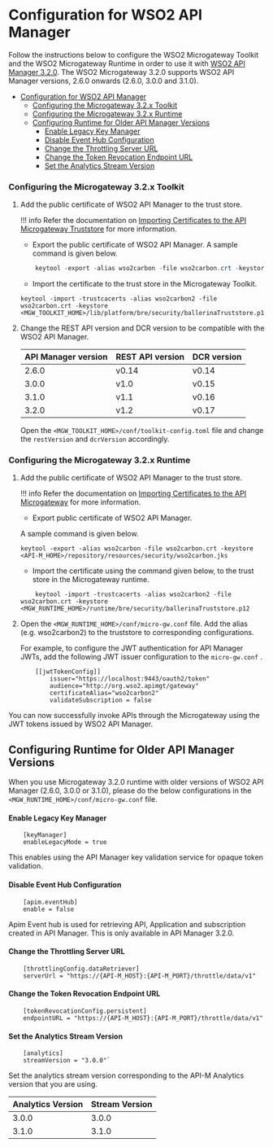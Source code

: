 # Configuration for WSO2 API Manager

Follow the instructions below to configure the WSO2 Microgateway Toolkit and the WSO2 Microgateway Runtime in order to use it with [WSO2 API Manager 3.2.0](https://apim.docs.wso2.com/en/latest/). The WSO2 Microgateway 3.2.0 supports WSO2 API Manager versions, 2.6.0 onwards (2.6.0, 3.0.0 and 3.1.0).

- [Configuration for WSO2 API Manager](#configuration-for-wso2-api-manager)
    - [Configuring the Microgateway 3.2.x Toolkit](#configuring-the-microgateway-32x-toolkit)
    - [Configuring the Microgateway 3.2.x Runtime](#configuring-the-microgateway-32x-runtime)
  - [Configuring Runtime for Older API Manager Versions](#configuring-runtime-for-older-api-manager-versions)
      - [Enable Legacy Key Manager](#enable-legacy-key-manager)
      - [Disable Event Hub Configuration](#disable-event-hub-configuration)
      - [Change the Throttling Server URL](#change-the-throttling-server-url)
      - [Change the Token Revocation Endpoint URL](#change-the-token-revocation-endpoint-url)
      - [Set the Analytics Stream Version](#set-the-analytics-stream-version)

### Configuring the Microgateway 3.2.x Toolkit

1.  Add the public certificate of WSO2 API Manager to the trust store.

    !!! info
        Refer the documentation on [Importing Certificates to the API Microgateway Truststore]({{base_url}}/how-tos/security/importing-certificates-to-the-api-microgateway-truststore/) for more information.

    - Export the public certificate of WSO2 API Manager.
    A sample command is given below.

    ``` java
        keytool -export -alias wso2carbon -file wso2carbon.crt -keystore <API-M_HOME>/repository/resources/security/wso2carbon.jks
    ```

    - Import the certificate to the trust store in the Microgateway Toolkit.

    ```tab="Example"
    keytool -import -trustcacerts -alias wso2carbon2 -file wso2carbon.crt -keystore <MGW_TOOLKIT_HOME>/lib/platform/bre/security/ballerinaTruststore.p12
    ```

2.  Change the REST API version and DCR version to be compatible with the WSO2 API Manager.

    | API Manager version | REST API version | DCR version |
    |---------------------|------------------|-------------|
    | 2.6.0               | v0.14            | v0.14       |
    | 3.0.0               | v1.0             | v0.15       |
    | 3.1.0               | v1.1             | v0.16       |
    | 3.2.0               | v1.2             | v0.17       |

    Open the `<MGW_TOOLKIT_HOME>/conf/toolkit-config.toml` file and change the `restVersion` and `dcrVersion` accordingly.

### Configuring the Microgateway 3.2.x Runtime
1.  Add the public certificate of WSO2 API Manager to the trust store.

    !!! info
        Refer the documentation on [Importing Certificates to the API Microgateway]({{base_url}}/how-tos/security/importing-certificates-to-the-api-microgateway-truststore/) for more information.

    - Export public certificate of WSO2 API Manager.

    A sample command is given below.

    ```tab="Example"
    keytool -export -alias wso2carbon -file wso2carbon.crt -keystore <API-M_HOME>/repository/resources/security/wso2carbon.jks
    ```

    - Import the certificate using the command given below, to the trust store in the Microgateway runtime.

    ```tab="Example"
        keytool -import -trustcacerts -alias wso2carbon2 -file wso2carbon.crt -keystore <MGW_RUNTIME_HOME>/runtime/bre/security/ballerinaTruststore.p12
    ```

2.  Open the `<MGW_RUNTIME_HOME>/conf/micro-gw.conf` file. Add the alias (e.g. wso2carbon2) to the truststore to corresponding configurations.
    
    For example, to configure the JWT authentication for API Manager JWTs, add the following JWT issuer configuration to the `micro-gw.conf` .


    ```tab="Example"
        [[jwtTokenConfig]]
            issuer="https://localhost:9443/oauth2/token"
            audience="http://org.wso2.apimgt/gateway"
            certificateAlias="wso2carbon2"
            validateSubscription = false
    ```

You can now successfully invoke APIs through the Microgateway using the JWT tokens issued by WSO2 API Manager.

## Configuring Runtime for Older API Manager Versions

When you use Microgateway 3.2.0 runtime with older versions of WSO2 API Manager (2.6.0, 3.0.0 or 3.1.0), please do the below configurations in the `<MGW_RUNTIME_HOME>/conf/micro-gw.conf` file.

#### Enable Legacy Key Manager

```tab="Example"
    [keyManager]
    enableLegacyMode = true
```

This enables using the API Manager key validation service for opaque token validation. 

#### Disable Event Hub Configuration

```tab="Example"
    [apim.eventHub]
    enable = false
```

Apim Event hub is used for retrieving API, Application and subscription created in API Manager. This is only available in API Manager 3.2.0.

#### Change the Throttling Server URL

```tab="Example"
    [throttlingConfig.dataRetriever]
    serverUrl = "https://{API-M_HOST}:{API-M_PORT}/throttle/data/v1"
```

#### Change the Token Revocation Endpoint URL

```tab="Example"
    [tokenRevocationConfig.persistent]
    endpointURL = "https://{API-M_HOST}:{API-M_PORT}/throttle/data/v1"
```

#### Set the Analytics Stream Version

```tab="Example"
    [analytics]
    streamVersion = "3.0.0"`
```

Set the analytics stream version corresponding to the API-M Analytics version that you are using.

|Analytics Version|Stream Version|
|-----------------|--------------|
|3.0.0|3.0.0|
|3.1.0|3.1.0|
